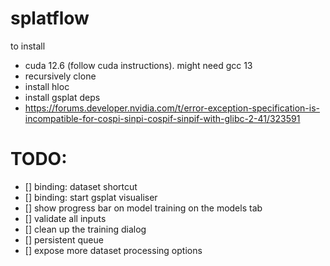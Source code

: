 # splatflow

to install
- cuda 12.6 (follow cuda instructions). might need gcc 13
- recursively clone
- install hloc
- install gsplat deps
- https://forums.developer.nvidia.com/t/error-exception-specification-is-incompatible-for-cospi-sinpi-cospif-sinpif-with-glibc-2-41/323591

# TODO:
- [] binding: dataset shortcut
- [] binding: start gsplat visualiser
- [] show progress bar on model training on the models tab
- [] validate all inputs
- [] clean up the training dialog
- [] persistent queue
- [] expose more dataset processing options
